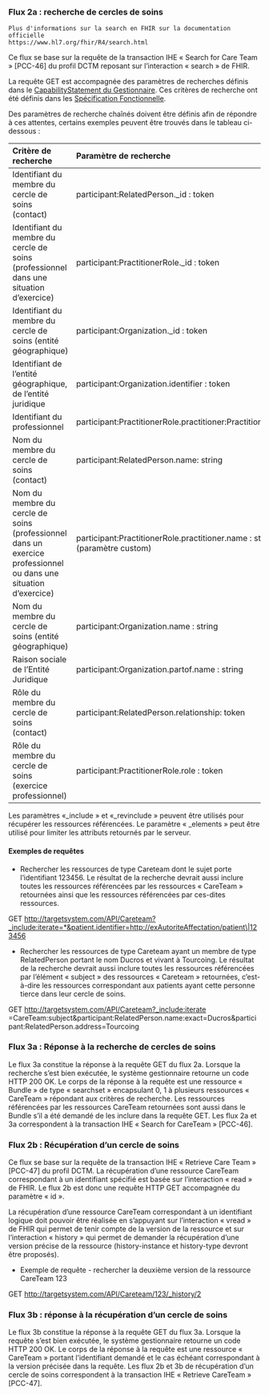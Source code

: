 ### Flux 2a : recherche de cercles de soins

```
Plus d'informations sur la search en FHIR sur la documentation officielle
https://www.hl7.org/fhir/R4/search.html
```

Ce flux se base sur la requête de la transaction IHE « Search for Care Team » [PCC-46] du profil DCTM reposant sur l’interaction « search » de FHIR.

La requête GET est accompagnée des paramètres de recherches définis dans le [CapabilityStatement du Gestionnaire](CapabilityStatement-CDSGestionnaire.html).
Ces critères de recherche ont été définis dans les [Spécification Fonctionnelle](specifications_fonctionnelles.html).

Des paramètres de recherche chaînés doivent être définis afin de répondre à ces attentes, certains exemples peuvent être trouvés dans le tableau ci-dessous :

| Critère de recherche | Paramètre de recherche |
| :---- | :---- |
| Identifiant du membre du cercle de soins (contact) | participant:RelatedPerson._id : token |
| Identifiant du membre du cercle de soins (professionnel dans une situation d’exercice) | participant:PractitionerRole._id : token |
| Identifiant du membre du cercle de soins (entité géographique) | participant:Organization._id : token |
| Identifiant de l’entité géographique, de l’entité juridique | participant:Organization.identifier : token |
| Identifiant du professionnel | participant:PractitionerRole.practitioner:Practitioner.identifier |
| Nom du membre du cercle de soins (contact) | participant:RelatedPerson.name: string |
| Nom du membre du cercle de soins (professionnel dans un exercice professionnel ou dans une situation d’exercice) | participant:PractitionerRole.practitioner.name : string (paramètre custom) |
| Nom du membre du cercle de soins (entité géographique) | participant:Organization.name : string |
| Raison sociale de l’Entité Juridique | participant:Organization.partof.name : string |
| Rôle du membre du cercle de soins (contact) | participant:RelatedPerson.relationship: token |
| Rôle du membre du cercle de soins (exercice professionnel) | participant:PractitionerRole.role : token |

Les paramètres «_include » et «_revinclude » peuvent être utilisés pour récupérer les ressources référencées. Le paramètre « _elements » peut être utilisé pour limiter les attributs retournés par le serveur.

#### Exemples de requêtes

* Rechercher les ressources de type Careteam dont le sujet porte l’identifiant 123456. Le résultat de la recherche devrait aussi inclure toutes les ressources référencées par les ressources « CareTeam » retournées ainsi que les ressources référencées par ces-dites ressources.

GET http://targetsystem.com/API/Careteam?_include:iterate=*&patient.identifier=http://exAutoriteAffectation/patient\|123456

* Rechercher les ressources de type Careteam ayant un membre de type RelatedPerson portant le nom Ducros et vivant à Tourcoing. Le résultat de la recherche devrait aussi inclure toutes les ressources référencées par l’élément « subject » des ressources « Careteam » retournées, c’est-à-dire les ressources correspondant aux patients ayant cette personne tierce dans leur cercle de soins.

GET http://targetsystem.com/API/Careteam?_include:iterate =CareTeam:subject&participant:RelatedPerson.name:exact=Ducros&participant:RelatedPerson.address=Tourcoing

### Flux 3a : Réponse à la recherche de cercles de soins

Le flux 3a constitue la réponse à la requête GET du flux 2a. Lorsque la recherche s’est bien exécutée, le système gestionnaire retourne un code HTTP 200 OK. Le corps de la réponse à la requête est une ressource « Bundle » de type « searchset » encapsulant 0, 1 à plusieurs ressources « CareTeam » répondant aux critères de recherche. Les ressources référencées par les ressources CareTeam retournées sont aussi dans le Bundle s’il a été demandé de les inclure dans la requête GET.
Les flux 2a et 3a correspondent à la transaction IHE « Search for CareTeam » [PCC-46].

### Flux 2b : Récupération d’un cercle de soins

Ce flux se base sur la requête de la transaction IHE « Retrieve Care Team » [PCC-47] du profil DCTM. La récupération d’une ressource CareTeam correspondant à un identifiant spécifié est basée sur l’interaction « read » de FHIR. Le flux 2b est donc une requête HTTP GET accompagnée du paramètre « id ».

La récupération d’une ressource CareTeam correspondant à un identifiant logique doit pouvoir être réalisée en s’appuyant sur l’interaction « vread » de FHIR  qui permet de tenir compte de la version de la ressource et sur l’interaction « history » qui permet de demander la récupération d’une version précise de la ressource  (history-instance et history-type devront être proposés).

* Exemple de requête - rechercher la deuxième version de la ressource CareTeam 123

GET http://targetsystem.com/API/Careteam/123/_history/2

### Flux 3b : réponse à la récupération d’un cercle de soins

Le flux 3b constitue la réponse à la requête GET du flux 3a. Lorsque la requête s’est bien exécutée, le système gestionnaire retourne un code HTTP 200 OK. Le corps de la réponse à la requête est une ressource « CareTeam » portant l’identifiant demandé et le cas échéant correspondant à la version précisée dans la requête.
Les flux 2b et 3b de récupération d’un cercle de soins correspondent à la transaction IHE « Retrieve CareTeam » [PCC-47].
